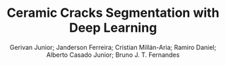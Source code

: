 ---
paperId: 13
author: Gerivan Junior; Janderson Ferreira; Cristian Millán-Aria; Ramiro Daniel; Alberto Casado Junior; Bruno J. T. Fernandes
publicationauthor: Junior, G. et al.
title: Ceramic Cracks Segmentation with Deep Learning
pdf: paper_13.pdf
poster: poster_13.png
pitch: https://www.youtube.com/watch?v=vxWwMt_xGIE&list=PLFHvi5sdWF5VqqqQvVC5SuBY7ecSgqequ&index=25
type: Oral
topic: Deep Learning
category: Extended Abstract
link: https://research.latinxinai.org/papers/icml/2021/pdf/paper_13.pdf
conference: icml
year: 2021
tags: icml-2021
location: Virtual
---
